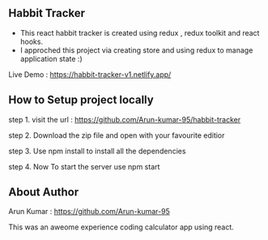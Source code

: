 ## Habbit Tracker

- This react habbit tracker is created using redux , redux toolkit and react hooks.
- I approched this project via creating store and using redux to manage application state :)

Live Demo : https://habbit-tracker-v1.netlify.app/

## How to Setup project locally

step 1. visit the url : https://github.com/Arun-kumar-95/habbit-tracker

step 2. Download the zip file and open with your favourite editior

step 3. Use npm install to install all the dependencies

step 4. Now To start the server use npm start

## About Author

Arun Kumar : https://github.com/Arun-kumar-95

This was an aweome experience coding calculator app using react.
